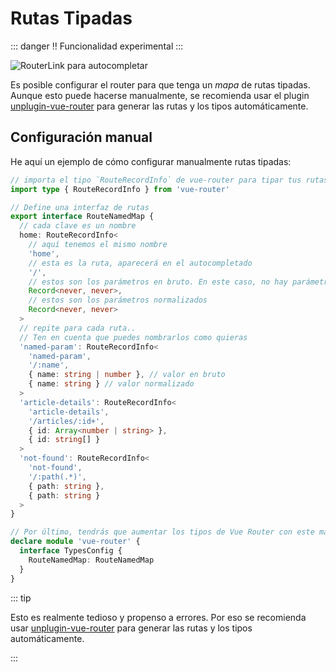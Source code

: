 # Rutas Tipadas <Badge type="tip" text="v4.4.0+" />

::: danger
‼️ Funcionalidad experimental
:::

![RouterLink para autocompletar](https://user-images.githubusercontent.com/664177/176442066-c4e7fa31-4f06-4690-a49f-ed0fd880dfca.png)

Es posible configurar el router para que tenga un _mapa_ de rutas tipadas. Aunque esto puede hacerse manualmente, se recomienda usar el plugin [unplugin-vue-router](https://github.com/posva/unplugin-vue-router) para generar las rutas y los tipos automáticamente.

## Configuración manual

He aquí un ejemplo de cómo configurar manualmente rutas tipadas:

```ts
// importa el tipo `RouteRecordInfo` de vue-router para tipar tus rutas
import type { RouteRecordInfo } from 'vue-router'

// Define una interfaz de rutas
export interface RouteNamedMap {
  // cada clave es un nombre
  home: RouteRecordInfo<
    // aquí tenemos el mismo nombre
    'home',
    // esta es la ruta, aparecerá en el autocompletado
    '/',
    // estos son los parámetros en bruto. En este caso, no hay parámetros permitidos
    Record<never, never>,
    // estos son los parámetros normalizados
    Record<never, never>
  >
  // repite para cada ruta..
  // Ten en cuenta que puedes nombrarlos como quieras
  'named-param': RouteRecordInfo<
    'named-param',
    '/:name',
    { name: string | number }, // valor en bruto
    { name: string } // valor normalizado
  >
  'article-details': RouteRecordInfo<
    'article-details',
    '/articles/:id+',
    { id: Array<number | string> },
    { id: string[] }
  >
  'not-found': RouteRecordInfo<
    'not-found',
    '/:path(.*)',
    { path: string },
    { path: string }
  >
}

// Por último, tendrás que aumentar los tipos de Vue Router con este mapa de rutas
declare module 'vue-router' {
  interface TypesConfig {
    RouteNamedMap: RouteNamedMap
  }
}
```

::: tip

Esto es realmente tedioso y propenso a errores. Por eso se recomienda usar [unplugin-vue-router](https://github.com/posva/unplugin-vue-router) para generar las rutas y los tipos automáticamente.

:::
